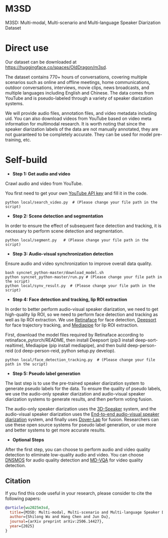# M3SD
M3SD: Multi-modal, Multi-scenario and Multi-language Speaker Diarization Dataset
# Direct use

Our dataset can be downloaded at https://huggingface.co/spaces/OldDragon/m3sd.

The dataset contains 770+ hours of conversations, covering multiple scenarios such as online and offline meetings, home communications, outdoor conversations, interviews, movie clips, news broadcasts, and multiple languages ​​including English and Chinese. The data comes from YouTube and is pseudo-labeled through a variety of speaker diarization systems. 

We will provide audio files, annotation files, and video metadata including uid. You can also download videos from YouTube based on video meta information for multimodal research. It is worth noting that since the speaker diarization labels of the data are not manually annotated, they are not guaranteed to be completely accurate. They can be used for model pre-training, etc.

# Self-build

- **Step 1: Get audio and video**

Crawl audio and video from YouTube.

You first need to get your own [YouTube API key](https://console.developers.google.com/apis/api/youtube.googleapis.com) and fill it in the code.
```
python local/search_video.py  # (Please change your file path in the script)
```
- **Step 2: Scene detection and segmentation**

In order to ensure the effect of subsequent face detection and tracking, it is necessary to perform scene detection and segmentation.
```
python local/segment.py   # (Please change your file path in the script)
```
- **Step 3: Audio-visual synchronization detection**

Ensure audio and video synchronization to improve overall data quality.
```
bash syncnet_python-master/download_model.sh
python syncnet_python-master/run.py # (Please change your file path in the script)
python local/synv_result.py  # (Please change your file path in the script)
```
- **Step 4: Face detection and tracking, lip ROI extraction**

In order to better perform audio-visual speaker diarization, we need to get high-quality lip ROI, so we need to perform face detection and tracking as well as lip ROI extraction. We use [Retinaface](https://github.com/bubbliiiing/retinaface-pytorch) for face detection, [Deepsort](https://github.com/levan92/deep_sort_realtime/tree/master) for face trajectory tracking, and [Mediapipe](https://github.com/google-ai-edge/mediapipe) for lip ROI extraction.

First, download the model files required by Retinaface according to retinaface_pytorch/README, then install Deepsort (pip3 install deep-sort-realtime), Mediapipe (pip install mediapipe), and then build deep-person-reid (cd deep-person-reid, python setup.py develop).
```
python local/face_detection_tracking.py  # (Please change your file path in the script)
```
- **Step 5: Pseudo label generation**

The last step is to use the pre-trained speaker diarization system to generate pseudo labels for the data. To ensure the quality of pseudo labels, we use the audio-only speaker diarization and audio-visual speaker diarization systems to generate results, and then perform voting fusion.

The audio-only speaker diarization uses the [3D-Speaker](https://github.com/modelscope/3D-Speaker) system, and the audio-visual speaker diarization uses the [End-to-end audio-visual speaker diarization](https://github.com/mispchallenge/misp2022_baseline/tree/main/track1_AVSD) system, and finally uses [Dover-Lap](https://github.com/desh2608/dover-lap) for fusion.
Researchers can use these open source systems for pseudo label generation, or use more and better systems to get more accurate results.

- **Optional Steps**

After the first step, you can choose to perform audio and video quality detection to eliminate low-quality audio and video. You can choose [DNSMOS](https://github.com/microsoft/DNS-Challenge) for audio quality detection and [MD-VQA](https://github.com/kunyou99/MD-VQA_cvpr2023?tabreadme-ov-file) for video quality detection.

## Citation

If you find this code useful in your research, please consider to cite the following papers:

```bibtex
@article{wu2025m3sd,
  title={M3SD: Multi-modal, Multi-scenario and Multi-language Speaker Diarization Dataset},
  author={Shilong Wu and Hang Chen and Jun Du},
  journal={arXiv preprint arXiv:2506.14427},
  year={2025}
}
```
